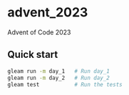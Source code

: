 # advent_2023

Advent of Code 2023

## Quick start

```sh
gleam run -m day_1   # Run day_1
gleam run -m day_2   # Run day_2
gleam test           # Run the tests
```

